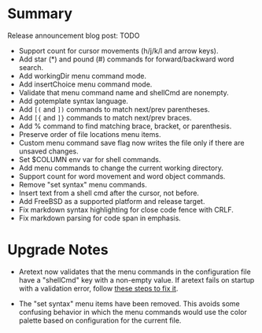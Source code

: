 # Summary

Release announcement blog post: TODO

* Support count for cursor movements (h/j/k/l and arrow keys).
* Add star (*) and pound (#) commands for forward/backward word search.
* Add workingDir menu command mode.
* Add insertChoice menu command mode.
* Validate that menu command name and shellCmd are nonempty.
* Add gotemplate syntax language.
* Add `[(` and `])` commands to match next/prev parentheses.
* Add `[{` and `]}` commands to match next/prev braces.
* Add % command to find matching brace, bracket, or parenthesis.
* Preserve order of file locations menu items.
* Custom menu command save flag now writes the file only if there are unsaved changes.
* Set $COLUMN env var for shell commands.
* Add menu commands to change the current working directory.
* Support count for word movement and word object commands.
* Remove "set syntax" menu commands.
* Insert text from a shell cmd after the cursor, not before.
* Add FreeBSD as a supported platform and release target.
* Fix markdown syntax highlighting for close code fence with CRLF.
* Fix markdown parsing for code span in emphasis.

# Upgrade Notes

* Aretext now validates that the menu commands in the configuration file have a "shellCmd" key with a non-empty value. If aretext fails on startup with a validation error, follow [these steps to fix it](https://aretext.org/docs/configuration/#fixing-errors-on-startup).

* The "set syntax" menu items have been removed. This avoids some confusing behavior in which the menu commands would use the color palette based on configuration for the current file.
